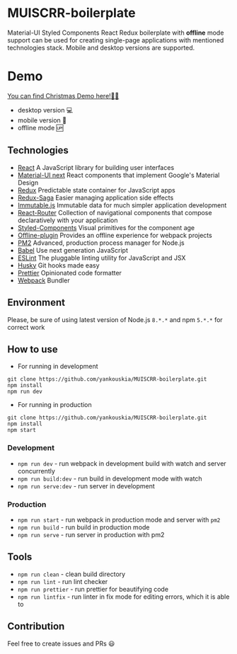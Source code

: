 # MUISCRR-boilerplate

Material-UI Styled Components React Redux boilerplate with __offline__ mode support can be used for creating single-page applications with mentioned technologies stack. Mobile and desktop versions are supported.

# Demo

[You can find Christmas Demo here!:christmas_tree::santa:](http://ec2-54-174-9-9.compute-1.amazonaws.com:3000/)
- desktop version :computer:
- mobile version :iphone:
- offline mode :up:

## Technologies

- [React](https://reactjs.org/) A JavaScript library for building user interfaces
- [Material-UI next](https://material-ui-next.com/) React components that implement Google's Material Design
- [Redux](https://redux.js.org/) Predictable state container for JavaScript apps
- [Redux-Saga](https://redux-saga.js.org/) Easier managing application side effects
- [Immutable.js](https://facebook.github.io/immutable-js/docs/) Immutable data for much simpler application development
- [React-Router](https://reacttraining.com/react-router/) Collection of navigational components that compose declaratively with your application
- [Styled-Components](https://www.styled-components.com/) Visual primitives for the component age
- [Offline-plugin](https://github.com/NekR/offline-plugin) Provides an offline experience for webpack projects
- [PM2](http://pm2.keymetrics.io/) Advanced, production process manager for Node.js
- [Babel](https://babeljs.io/) Use next generation JavaScript
- [ESLint](https://eslint.org/) The pluggable linting utility for JavaScript and JSX
- [Husky](https://github.com/typicode/husky) Git hooks made easy
- [Prettier](https://prettier.io) Opinionated code formatter
- [Webpack](https://webpack.js.org/) Bundler

## Environment

Please, be sure of using latest version of Node.js `8.*.*` and npm `5.*.*` for correct work

## How to use

- For running in development
```
git clone https://github.com/yankouskia/MUISCRR-boilerplate.git
npm install
npm run dev
```

- For running in production
```
git clone https://github.com/yankouskia/MUISCRR-boilerplate.git
npm install
npm start
```

### Development

- `npm run dev` - run webpack in development build with watch and server concurrently
- `npm run build:dev` - run build in development mode with watch
- `npm run serve:dev` - run server in development

### Production

- `npm run start` - run webpack in production mode and server with `pm2`
- `npm run build` - run build in production mode
- `npm run serve` - run server in production with pm2


## Tools

- `npm run clean` - clean build directory
- `npm run lint` - run lint checker
- `npm run prettier` - run prettier for beautifying code
- `npm run lintfix` - run linter in fix mode for editing errors, which it is able to

## Contribution

Feel free to create issues and PRs :smiley:
